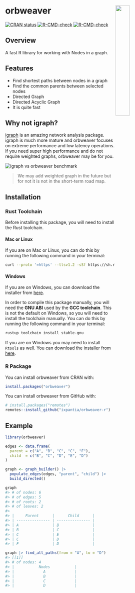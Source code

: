 
<!-- README.md is generated from README.Rmd. Please edit that file -->

# orbweaver <a><img src="https://storage.googleapis.com/ix-paquetes-internos/logo-orbweaver.png" align="right" width="30%"></a>

<!-- badges: start -->

[![CRAN
status](https://www.r-pkg.org/badges/version/orbweaver)](https://cran.r-project.org/package=orbweaver)
[![R-CMD-check](https://github.com/ixpantia/orbweaver/actions/workflows/check-full.yaml/badge.svg)](https://github.com/ixpantia/orbweaver/actions/workflows/check-full.yaml)
[![R-CMD-check](https://github.com/ixpantia/orbweaver-r/actions/workflows/R-CMD-check.yaml/badge.svg)](https://github.com/ixpantia/orbweaver-r/actions/workflows/R-CMD-check.yaml)
<!-- badges: end -->

## Overview

A fast R library for working with Nodes in a graph.

## Features

- Find shortest paths between nodes in a graph
- Find the common parents between selected nodes
- Directed Graph
- Directed Acyclic Graph
- It is quite fast

## Why not igraph?

[igraph](https://igraph.org/) is an amazing network analysis package.
igraph is much more mature and orbweaver focuses on extreme performance
and low latency operations. If you need super high performance and do
not require weighted graphs, orbweaver may be for you.

![igraph vs orbweaver benchmark](man/figures/benchmark.png)

> We may add weighted graph in the future but for not it is not in the
> short-term road map.

## Installation

### Rust Toolchain

Before installing this package, you will need to install the Rust
toolchain.

#### Mac or Linux

If you are on Mac or Linux, you can do this by running the following
command in your terminal:

``` bash
curl --proto '=https' --tlsv1.2 -sSf https://sh.rustup.rs | sh
```

#### Windows

If you are on Windows, you can download the installer from
[here](https://www.rust-lang.org/tools/install).

In order to compile this package manually, you will need the **GNU ABI**
used by the **GCC toolchain**. This is not the default on Windows, so
you will need to install the toolchain manually. You can do this by
running the following command in your terminal:

``` bash
rustup toolchain install stable-gnu
```

If you are on Windows you may need to install `Rtools` as well. You can
download the installer from
[here](https://cran.r-project.org/bin/windows/Rtools/).

### R Package

You can install orbweaver from CRAN with:

``` r
install.packages("orbweaver")
```

You can install orbweaver from GitHub with:

``` r
# install.packages("remotes")
remotes::install_github("ixpantia/orbweaver-r")
```

## Example

``` r
library(orbweaver)

edges <- data.frame(
  parent = c("A", "B", "C", "C", "F"),
  child  = c("B", "C", "D", "E", "D")
)

graph <- graph_builder() |>
  populate_edges(edges, "parent", "child") |>
  build_directed()

graph
#> # of nodes: 6
#> # of edges: 5
#> # of roots: 2
#> # of leaves: 2
#> 
#> |     Parent      |      Child      |
#> | --------------- | --------------- |
#> | A               | B               |
#> | B               | C               |
#> | C               | E               |
#> | C               | D               |
#> | F               | D               |

graph |> find_all_paths(from = "A", to = "D")
#> [[1]]
#> # of nodes: 4
#> |           Nodes           |
#> |             A             |
#> |             B             |
#> |             C             |
#> |             D             |
```

